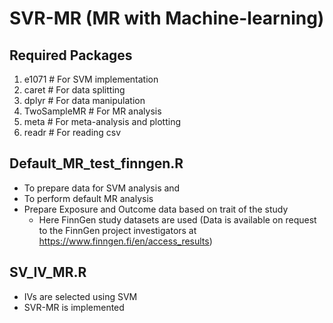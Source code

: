 # SVR-MR (MR with Machine-learning)

## Required Packages
  1) e1071      # For SVM implementation
  2) caret      # For data splitting
  3) dplyr      # For data manipulation
  4) TwoSampleMR   # For MR analysis
  5) meta      # For meta-analysis and plotting
  6) readr     # For reading csv

## Default_MR_test_finngen.R
* To prepare data for SVM analysis and
* To perform default MR analysis
* Prepare Exposure and Outcome data based on trait of the study
    * Here FinnGen study datasets are used (Data is available on request to the FinnGen project investigators at https://www.finngen.fi/en/access_results)

## SV_IV_MR.R
* IVs are selected using SVM
* SVR-MR is implemented
